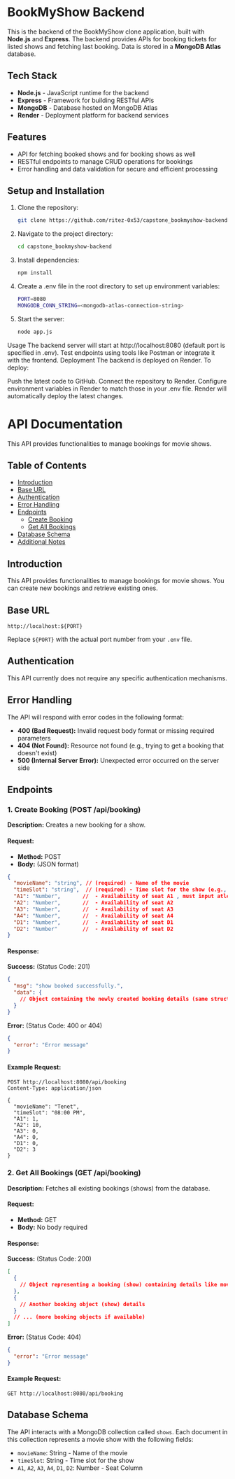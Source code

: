 
# BookMyShow Backend

This is the backend of the BookMyShow clone application, built with **Node.js** and **Express**. The backend provides APIs for booking tickets for listed shows and fetching last booking. Data is stored in a **MongoDB Atlas** database.

## Tech Stack
- **Node.js** - JavaScript runtime for the backend
- **Express** - Framework for building RESTful APIs
- **MongoDB** - Database hosted on MongoDB Atlas
- **Render** - Deployment platform for backend services

## Features
- API for fetching booked shows and for booking shows as well
- RESTful endpoints to manage CRUD operations for bookings
- Error handling and data validation for secure and efficient processing

## Setup and Installation
1. Clone the repository:
   ```bash
   git clone https://github.com/ritez-0x53/capstone_bookmyshow-backend.git
2. Navigate to the project directory:
   ```bash
   cd capstone_bookmyshow-backend
3. Install dependencies:
   ```bash
   npm install
4. Create a .env file in the root directory to set up environment variables:
   ```bash
   PORT=8080
   MONGODB_CONN_STRING=<mongodb-atlas-connection-string>
5. Start the server:
   ```bash
   node app.js


Usage
The backend server will start at http://localhost:8080 (default port is specified in .env).
Test endpoints using tools like Postman or integrate it with the frontend.
Deployment
The backend is deployed on Render. To deploy:

Push the latest code to GitHub.
Connect the repository to Render.
Configure environment variables in Render to match those in your .env file.
Render will automatically deploy the latest changes.

# API Documentation

This API provides functionalities to manage bookings for movie shows.

## Table of Contents
- [Introduction](#introduction)
- [Base URL](#base-url)
- [Authentication](#authentication)
- [Error Handling](#error-handling)
- [Endpoints](#endpoints)
  - [Create Booking](#1-create-booking-post-apibooking)
  - [Get All Bookings](#2-get-all-bookings-get-apibooking)
- [Database Schema](#database-schema)
- [Additional Notes](#additional-notes)

## Introduction
This API provides functionalities to manage bookings for movie shows. You can create new bookings and retrieve existing ones.

## Base URL
```
http://localhost:${PORT}
```
Replace `${PORT}` with the actual port number from your `.env` file.

## Authentication
This API currently does not require any specific authentication mechanisms.

## Error Handling
The API will respond with error codes in the following format:

- **400 (Bad Request):** Invalid request body format or missing required parameters
- **404 (Not Found):** Resource not found (e.g., trying to get a booking that doesn't exist)
- **500 (Internal Server Error):** Unexpected error occurred on the server side

## Endpoints

### 1. Create Booking (POST /api/booking)

**Description:** Creates a new booking for a show.

#### Request:
- **Method:** POST
- **Body:** (JSON format)

```json
{
  "movieName": "string", // (required) - Name of the movie
  "timeSlot": "string",  // (required) - Time slot for the show (e.g., "10:00 AM")
  "A1": "Number",       //  - Availability of seat A1 , must input atleast one of the seat from the seat Group
  "A2": "Number",       //  - Availability of seat A2
  "A3": "Number",       //  - Availability of seat A3
  "A4": "Number",       //  - Availability of seat A4
  "D1": "Number",       //  - Availability of seat D1
  "D2": "Number"        //  - Availability of seat D2
}
```

#### Response:

**Success:** (Status Code: 201)
```json
{
  "msg": "show booked successfully.",
  "data": {
    // Object containing the newly created booking details (same structure as request body)
  }
}
```

**Error:** (Status Code: 400 or 404)
```json
{
  "error": "Error message"
}
```

#### Example Request:
```http
POST http://localhost:8080/api/booking
Content-Type: application/json

{
  "movieName": "Tenet",
  "timeSlot": "08:00 PM",
  "A1": 1,
  "A2": 10,
  "A3": 0,
  "A4": 0,
  "D1": 0,
  "D2": 3
}
```

### 2. Get All Bookings (GET /api/booking)

**Description:** Fetches all existing bookings (shows) from the database.

#### Request:
- **Method:** GET
- **Body:** No body required

#### Response:

**Success:** (Status Code: 200)
```json
[
  {
    // Object representing a booking (show) containing details like movieName, timeSlot, seat availabilities, etc.
  },
  {
    // Another booking object (show) details
  }
  // ... (more booking objects if available)
]
```

**Error:** (Status Code: 404)
```json
{
  "error": "Error message"
}
```

#### Example Request:
```http
GET http://localhost:8080/api/booking
```

## Database Schema
The API interacts with a MongoDB collection called `shows`. Each document in this collection represents a movie show with the following fields:

- `movieName`: String - Name of the movie
- `timeSlot`: String - Time slot for the show
- `A1`, `A2`, `A3`, `A4`, `D1`, `D2`: Number - Seat Column

